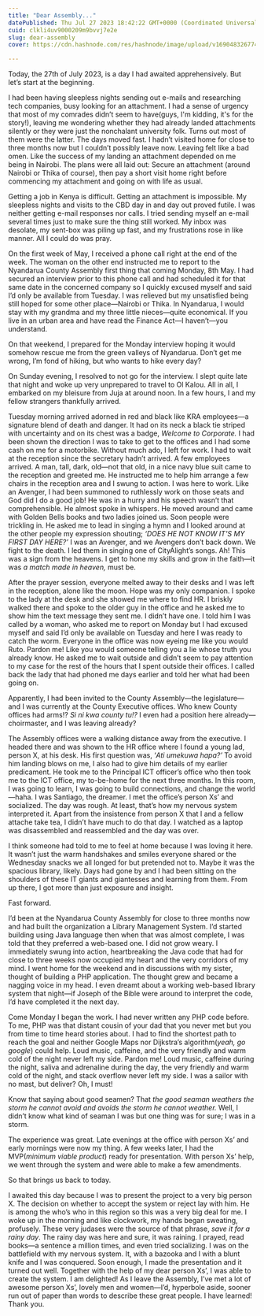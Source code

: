```yaml
---
title: "Dear Assembly..."
datePublished: Thu Jul 27 2023 18:42:22 GMT+0000 (Coordinated Universal Time)
cuid: clkli4uv9000209m9bvvj7e2e
slug: dear-assembly
cover: https://cdn.hashnode.com/res/hashnode/image/upload/v1690483267740/1035ca16-afbf-41f7-9ee8-534e15ed51f0.jpeg

---
```


Today, the 27th of July 2023, is a day I had awaited apprehensively. But let’s start at the beginning.

I had been having sleepless nights sending out e-mails and researching tech companies, busy looking for an attachment. I had a sense of urgency that most of my comrades didn’t seem to have(guys, I'm kidding, it's for the story!), leaving me wondering whether they had already landed attachments silently or they were just the nonchalant university folk. Turns out most of them were the latter. The days moved fast. I hadn’t visited home for close to three months now but I couldn’t possibly leave now. Leaving felt like a bad omen. Like the success of my landing an attachment depended on me being in Nairobi. The plans were all laid out: Secure an attachment (around Nairobi or Thika of course), then pay a short visit home right before commencing my attachment and going on with life as usual.

Getting a job in Kenya is difficult. Getting an attachment is impossible. My sleepless nights and visits to the CBD day in and day out proved futile. I was neither getting e-mail responses nor calls. I tried sending myself an e-mail several times just to make sure the thing still worked. My inbox was desolate, my sent-box was piling up fast, and my frustrations rose in like manner. All I could do was pray.

On the first week of May, I received a phone call right at the end of the week. The woman on the other end instructed me to report to the Nyandarua County Assembly first thing that coming Monday, 8th May. I had secured an interview prior to this phone call and had scheduled it for that same date in the concerned company so I quickly excused myself and said I’d only be available from Tuesday. I was relieved but my unsatisfied being still hoped for some other place—Nairobi or Thika. In Nyandarua, I would stay with my grandma and my three little nieces—quite economical. If you live in an urban area and have read the Finance Act—I haven’t—you understand.

On that weekend, I prepared for the Monday interview hoping it would somehow rescue me from the green valleys of Nyandarua. Don’t get me wrong, I’m fond of hiking, but who wants to hike every day?

On Sunday evening, I resolved to not go for the interview. I slept quite late that night and woke up very unprepared to travel to Ol Kalou. All in all, I embarked on my bleisure from Juja at around noon. In a few hours, I and my fellow strangers thankfully arrived.

Tuesday morning arrived adorned in red and black like KRA employees—a signature blend of death and danger. It had on its neck a black tie striped with uncertainty and on its chest was a badge, *Welcome to Corporate.* I had been shown the direction I was to take to get to the offices and I had some cash on me for a motorbike. Without much ado, I left for work. I had to wait at the reception since the secretary hadn’t arrived. A few employees arrived. A man, tall, dark, old—not that old, in a nice navy blue suit came to the reception and greeted me. He instructed me to help him arrange a few chairs in the reception area and I swung to action. I was here to work. Like an Avenger, I had been summoned to ruthlessly work on those seats and God did I do a good job! He was in a hurry and his speech wasn’t that comprehensible. He almost spoke in whispers. He moved around and came with Golden Bells books and two ladies joined us. Soon people were trickling in. He asked me to lead in singing a hymn and I looked around at the other people my expression shouting; *‘DOES HE NOT KNOW IT'S MY FIRST DAY HERE?’* I was an Avenger, and we Avengers don’t back down. We fight to the death. I led them in singing one of CityAlight’s songs. Ah! This was a sign from the heavens. I get to hone my skills and grow in the faith—it was *a match made in heaven,* must be.

After the prayer session, everyone melted away to their desks and I was left in the reception, alone like the moon. Hope was my only companion. I spoke to the lady at the desk and she showed me where to find HR. I briskly walked there and spoke to the older guy in the office and he asked me to show him the text message they sent me. I didn’t have one. I told him I was called by a woman, who asked me to report on Monday but I had excused myself and said I’d only be available on Tuesday and here I was ready to catch the worm. Everyone in the office was now eyeing me like you would Ruto. Pardon me! Like you would someone telling you a lie whose truth you already know. He asked me to wait outside and didn’t seem to pay attention to my case for the rest of the hours that I spent outside their offices. I called back the lady that had phoned me days earlier and told her what had been going on.

Apparently, I had been invited to the County Assembly—the legislature—and I was currently at the County Executive offices. Who knew County offices had arms!? *Si ni kwa county tu!?* I even had a position here already—choirmaster, and I was leaving already?

The Assembly offices were a walking distance away from the executive. I headed there and was shown to the HR office where I found a young lad, person X, at his desk. His first question was, ‘*Ati umekuwa hapa?’* To avoid him landing blows on me, I also had to give him details of my earlier predicament. He took me to the Principal ICT officer’s office who then took me to the ICT office, my to-be-home for the next three months. In this room, I was going to learn, I was going to build connections, and change the world—haha. I was Santiago, the dreamer. I met the office’s person Xs’ and socialized. The day was rough. At least, that’s how my nervous system interpreted it. Apart from the insistence from person X that I and a fellow attache take tea, I didn’t have much to do that day. I watched as a laptop was disassembled and reassembled and the day was over.

I think someone had told to me to feel at home because I was loving it here. It wasn’t just the warm handshakes and smiles everyone shared or the Wednesday snacks we all longed for but pretended not to. Maybe it was the spacious library, likely. Days had gone by and I had been sitting on the shoulders of these IT giants and giantesses and learning from them. From up there, I got more than just exposure and insight.

Fast forward.

I’d been at the Nyandarua County Assembly for close to three months now and had built the organization a Library Management System. I’d started building using Java language then when that was almost complete, I was told that they preferred a web-based one. I did not grow weary. I immediately swung into action, heartbreaking the Java code that had for close to three weeks now occupied my heart and the very corridors of my mind. I went home for the weekend and in discussions with my sister, thought of building a PHP application. The thought grew and became a nagging voice in my head. I even dreamt about a working web-based library system that night—if Joseph of the Bible were around to interpret the code, I’d have completed it the next day.

Come Monday I began the work. I had never written any PHP code before. To me, PHP was that distant cousin of your dad that you never met but you from time to time heard stories about. I had to find the shortest path to reach the goal and neither Google Maps nor Dijkstra’s algorithm(*yeah, go google*) could help. Loud music, caffeine, and the very friendly and warm cold of the night never left my side. Pardon me! Loud music, caffeine during the night, saliva and adrenaline during the day, the very friendly and warm cold of the night, and stack overflow never left my side. I was a sailor with no mast, but deliver? Oh, I must!

Know that saying about good seamen? That *the good seaman weathers the storm he cannot avoid and avoids the storm he cannot weather.* Well, I didn’t know what kind of seaman I was but one thing was for sure; I was in a storm.

The experience was great. Late evenings at the office with person Xs’ and early mornings were now my thing. A few weeks later, I had the MVP(*minimum viable product*) ready for presentation. With person Xs’ help, we went through the system and were able to make a few amendments.

So that brings us back to today.

I awaited this day because I was to present the project to a very big person X. The decision on whether to accept the system or reject lay with him. He is among the who’s who in this region so this was a very big deal for me. I woke up in the morning and like clockwork, my hands began sweating, profusely. These very judases were the source of that phrase, *save it for a rainy day*. The rainy day was here and sure, it was raining. I prayed, read books—a sentence a million times, and even tried socializing. I was on the battlefield with my nervous system. It, with a bazooka and I with a blunt knife and I was conquered. Soon enough, I made the presentation and it turned out well. Together with the help of my dear person Xs’, I was able to create the system. I am delighted! As I leave the Assembly, I’ve met a lot of awesome person Xs’, lovely men and women—I’d, hyperbole aside, sooner run out of paper than words to describe these great people. I have learned! Thank you.